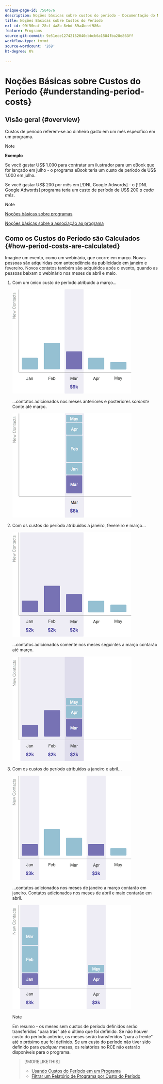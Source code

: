 ```yaml
---
unique-page-id: 7504676
description: Noções básicas sobre custos do período - Documentação do Marketo - Documentação do produto
title: Noções Básicas sobre Custos do Período
exl-id: 99f50eaf-28cf-4a8b-8ebd-89a4beef986a
feature: Programs
source-git-commit: 9e51ece12742152040dbbcb6a1584fba28e863ff
workflow-type: tm+mt
source-wordcount: '269'
ht-degree: 0%

---
```


# Noções Básicas sobre Custos do Período {#understanding-period-costs}

## Visão geral {#overview}

Custos de período referem-se ao dinheiro gasto em um mês específico em um programa.

>[!NOTE]
>
>**Exemplo**
>
>Se você gastar US$ 1.000 para contratar um ilustrador para um eBook que for lançado em julho - o programa eBook teria um custo de período de US$ 1.000 em julho.
>
>Se você gastar US$ 200 por mês em [!DNL Google Adwords] - o [!DNL Google Adwords] programa teria um custo de período de US$ 200 _a cada mês_.

>[!NOTE]
>
>[Noções básicas sobre programas](/help/marketo/product-docs/core-marketo-concepts/programs/creating-programs/understanding-programs.md)
>
>[Noções básicas sobre a associação ao programa](/help/marketo/product-docs/core-marketo-concepts/programs/creating-programs/understanding-program-membership.md)

## Como os Custos do Período são Calculados {#how-period-costs-are-calculated}

Imagine um evento, como um webinário, que ocorre em março. Novas pessoas são adquiridas com antecedência da publicidade em janeiro e fevereiro. Novos contatos também são adquiridos após o evento, quando as pessoas baixam o webinário nos meses de abril e maio.

1. Com um único custo de período atribuído a março...

   ![](assets/graph1.png)

   ...contatos adicionados nos meses anteriores e posteriores *somente* Conte até março.

   ![](assets/graph2.png)

1. Com os custos do período atribuídos a janeiro, fevereiro e março...

   ![](assets/graph3.png)

   ...contatos adicionados somente nos meses seguintes a março contarão até março.

   ![](assets/graph4.png)

1. Com os custos do período atribuídos a janeiro e abril...

   ![](assets/graph5.png)

   ...contatos adicionados nos meses de janeiro a março contarão em janeiro. Contatos adicionados nos meses de abril e maio contarão em abril.

   ![](assets/graph6.png)

   >[!NOTE]
   >
   >Em resumo - os meses sem custos de período definidos serão transferidos &quot;para trás&quot; até o último que foi definido. Se não houver custo do período anterior, os meses serão transferidos &quot;para a frente&quot; até o próximo que foi definido. Se um custo do período não tiver sido definido para _qualquer_ meses, os relatórios no RCE não estarão disponíveis para o programa.

   >[!MORELIKETHIS]
   >
   >* [Usando Custos do Período em um Programa](/help/marketo/product-docs/core-marketo-concepts/programs/working-with-programs/using-period-costs-in-a-program.md)
   >* [Filtrar um Relatório de Programa por Custo do Período](/help/marketo/product-docs/core-marketo-concepts/programs/program-performance-report/filter-a-program-report-by-period-cost.md)
